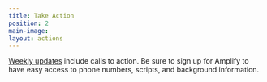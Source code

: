 ```yaml
---
title: Take Action
position: 2
main-image: 
layout: actions
---
```


[Weekly updates](https://www.facebook.com/notes/indivisible-central-contra-costa-county/weekly-updatecall-to-action-522/847578005381484/) include calls to action. 
Be sure to sign up for Amplify to have easy access to phone numbers, scripts, and background information. 